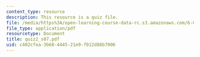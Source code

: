```yaml
---
content_type: resource
description: This resource is a quiz file.
file: /media/https%3A/open-learning-course-data-rc.s3.amazonaws.com/6-002-circuits-and-electronics-spring-2007/c402cfea3b68444521e9f012d88b7006_quiz2_s07.pdf
file_type: application/pdf
resourcetype: Document
title: quiz2_s07.pdf
uid: c402cfea-3b68-4445-21e9-f012d88b7006
---
```

